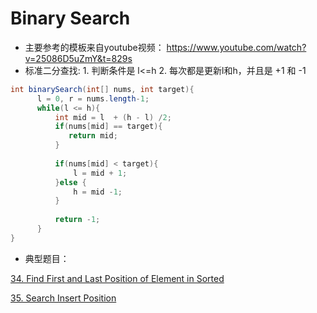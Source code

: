 # Binary Search

* 主要参考的模板来自youtube视频： https://www.youtube.com/watch?v=25086D5uZmY&t=829s
* 标准二分查找: 1. 判断条件是 l<=h   2. 每次都是更新l和h，并且是 +1 和 -1

```java
int binarySearch(int[] nums, int target){
      l = 0, r = nums.length-1;
      while(l <= h){
          int mid = l  + (h - l) /2;
          if(nums[mid] == target){
             return mid;
          }
          
          if(nums[mid] < target){
              l = mid + 1;
          }else {
              h = mid -1;
          }
          
          return -1;
      }
}


```
* 典型题目： 

[34. Find First and Last Position of Element in Sorted ](https://leetcode.com/problems/find-first-and-last-position-of-element-in-sorted-array/)

[35. Search Insert Position](https://leetcode.com/problems/search-insert-position/)


